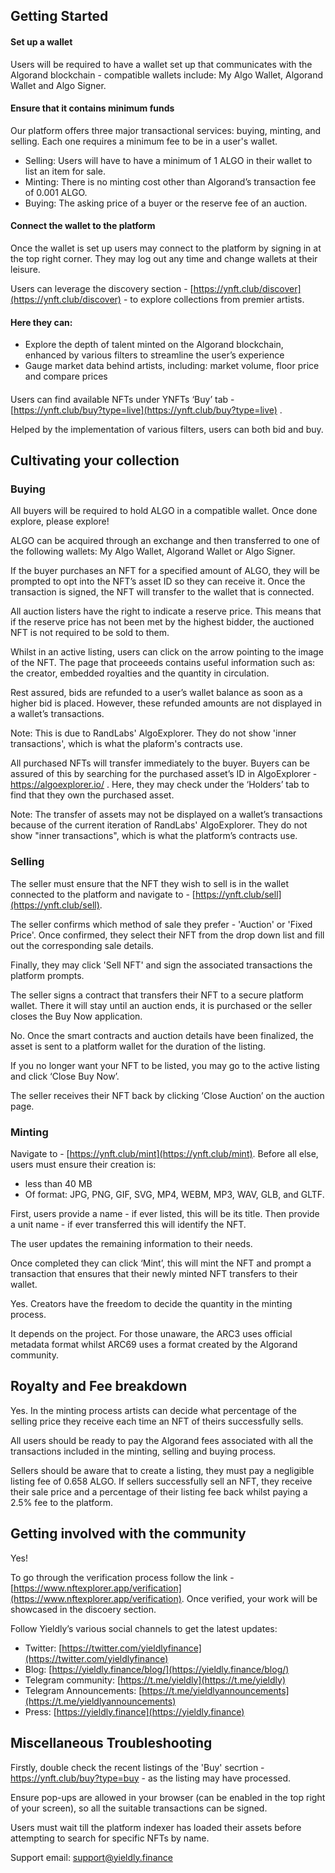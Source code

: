 ## Getting Started

<div faq="How can I get started with using the marketplace?">

#### Set up a wallet

Users will be required to have a wallet set up that communicates with the Algorand blockchain - compatible wallets include: My Algo Wallet, Algorand Wallet and Algo Signer.

#### Ensure that it contains minimum funds

Our platform offers three major transactional services: buying, minting, and selling. Each one requires a minimum fee to be in a user's wallet.

- Selling: Users will have to have a minimum of 1 ALGO in their wallet to list an item for sale.
- Minting: There is no minting cost other than Algorand’s transaction fee of 0.001 ALGO.
- Buying: The asking price of a buyer or the reserve fee of an auction.

#### Connect the wallet to the platform

Once the wallet is set up users may connect to the platform by signing in at the top right corner. They may log out any time and change wallets at their leisure.

</div>

<div faq="Where can I learn more about Algorand’s NFT ecosystem?">

Users can leverage the discovery section - [https://ynft.club/discover](https://ynft.club/discover) - to explore collections from premier artists.

#### Here they can:

- Explore the depth of talent minted on the Algorand blockchain, enhanced by various filters to streamline the user’s experience
- Gauge market data behind artists, including: market volume, floor price and compare prices

</div>

<div faq="Where can I find NFTs to acquire?">

#### 

Users can find available NFTs under YNFTs ‘Buy’ tab - [https://ynft.club/buy?type=live](https://ynft.club/buy?type=live) .

Helped by the implementation of various filters, users can both bid and buy.

</div>

## Cultivating your collection

### Buying

<div faq="How can I buy an NFT?">

All buyers will be required to hold ALGO in a compatible wallet. Once done explore, please explore!

ALGO can be acquired through an exchange and then transferred to one of the following wallets: My Algo Wallet, Algorand Wallet or Algo Signer.

</div>

<div faq="What happens once I purchase an NFT?">

If the buyer purchases an NFT for a specified amount of ALGO, they will be prompted to opt into the NFT’s asset ID so they can receive it. Once the transaction is signed, the NFT will transfer to the wallet that is connected.

</div>

<div faq="I was the highest bidder in an auction but did not win. Why is this?">

All auction listers have the right to indicate a reserve price. This means that if the reserve price has not been met by the highest bidder, the auctioned NFT is not required to be sold to them.

</div>

<div faq="How can I learn more about the NFT I intend to buy?">

Whilst in an active listing, users can click on the arrow pointing to the image of the NFT. The page that proceeeds contains useful information such as: the creator, embedded royalties and the quantity in circulation.

</div>

<div faq="I have been outbid, but my bid has not returned to my wallet. Why does this occur?">

Rest assured, bids are refunded to a user’s wallet balance as soon as a higher bid is placed. However, these refunded amounts are not displayed in a wallet’s transactions. 

Note: This is due to RandLabs' AlgoExplorer. They do not show 'inner transactions', which is what the plaform's contracts use.

</div>

<div faq="I have purchased an NFT using the ‘Buy Now Function’ and it does not show in my wallet’s transaction history. What should I do?">

All purchased NFTs will transfer immediately to the buyer. Buyers can be assured of this by searching for the purchased asset’s ID in AlgoExplorer - https://algoexplorer.io/ . Here, they may check under the ‘Holders’ tab to find that they own the purchased asset.

Note: The transfer of assets may not be displayed on a wallet’s transactions because of the current iteration of RandLabs' AlgoExplorer. They do not show "inner transactions", which is what the platform’s contracts use.

</div>

### Selling

<div faq="How can I sell an NFT?">

The seller must ensure that the NFT they wish to sell is in the wallet connected to the platform and navigate to - [https://ynft.club/sell](https://ynft.club/sell).

The seller confirms which method of sale they prefer - 'Auction' or 'Fixed Price'. Once confirmed, they select their NFT from the drop down list and fill out the corresponding sale details.

Finally, they may click 'Sell NFT' and sign the associated transactions the platform prompts.

</div>

<div faq="What happens once I list an item for sale?">

The seller signs a contract that transfers their NFT to a secure platform wallet. There it will stay until an auction ends, it is purchased or the seller closes the Buy Now application.

</div>

<div faq="Can I edit my auction details?">

No. Once the smart contracts and auction details have been finalized, the asset is sent to a platform wallet for the duration of the listing.

</div>

<div faq="What should I do if I no longer want my NFT to be sold or listed?">

If you no longer want your NFT to be listed, you may go to the active listing and click ‘Close Buy Now’.

</div>

<div faq="The auction period has finished with no bidders, how may I retrieve my NFT?">

The seller receives their NFT back by clicking ‘Close Auction’ on the auction page.

</div>

### Minting

<div faq="How can I mint an NFT?">

Navigate to - [https://ynft.club/mint](https://ynft.club/mint). Before all else, users must ensure their creation is:

- less than 40 MB
- Of format: JPG, PNG, GIF, SVG, MP4, WEBM, MP3, WAV, GLB, and GLTF.

First, users provide a name - if ever listed, this will be its title. Then provide a unit name - if ever transferred this will identify the NFT.

The user updates the remaining information to their needs.

Once completed they can click ‘Mint’, this will mint the NFT and prompt a transaction that ensures that their newly minted NFT transfers to their wallet.

</div>

<div faq="Can I mint more than one NFT?">

Yes. Creators have the freedom to decide the quantity in the minting process.

</div>

<div faq="Which ARC Standard should l use?">

It depends on the project. For those unaware, the ARC3 uses official metadata format whilst ARC69 uses a format created by the Algorand community.

</div>

## Royalty and Fee breakdown

<div faq="Can creators control the royalties they receive?">

Yes. In the minting process artists can decide what percentage of the selling price they receive each time an NFT of theirs successfully sells.

</div>

<div faq="What fees should I consider when using the platform?">

All users should be ready to pay the Algorand fees associated with all the transactions included in the minting, selling and buying process.

Sellers should be aware that to create a listing, they must pay a negligible listing fee of 0.658 ALGO. If sellers successfully sell an NFT, they receive their sale price and a percentage of their listing fee back whilst paying a 2.5% fee to the platform.

</div>

## Getting involved with the community

<div faq="Can I get my personally minted NFT collection featured on the discovery page?">

Yes!

To go through the verification process follow the link - [https://www.nftexplorer.app/verification](https://www.nftexplorer.app/verification). Once verified, your work will be showcased in the discoery section.

</div>

<div faq="How can I be the first to know of what happens next?">

Follow Yieldly’s various social channels to get the latest updates:

- Twitter: [https://twitter.com/yieldlyfinance](https://twitter.com/yieldlyfinance)
- Blog: [https://yieldly.finance/blog/](https://yieldly.finance/blog/)
- Telegram community: [https://t.me/yieldly](https://t.me/yieldly)
- Telegram Announcements: [https://t.me/yieldlyannouncements](https://t.me/yieldlyannouncements)
- Press: [https://yieldly.finance](https://yieldly.finance)

</div>

## Miscellaneous Troubleshooting

<div faq="Whilst listing for a sale I have received the message ‘Application has failed to create’?">

Firstly, double check the recent listings of the 'Buy' secrtion - https://ynft.club/buy?type=buy - as the listing may have processed.

Ensure pop-ups are allowed in your browser (can be enabled in the top right of your screen), so all the suitable transactions can be signed.

</div>

<div faq="While listing, I have tried to search for an NFT by name  yet the site returns ‘No assets found!’. What can I do?">
  
Users must wait till the platform indexer has loaded their assets before attempting to search for specific NFTs by name.

</div>

<div faq="For additional troubleshooting support, please reach out to our support channel">
  
Support email: support@yieldly.finance 

</div>

</div>
